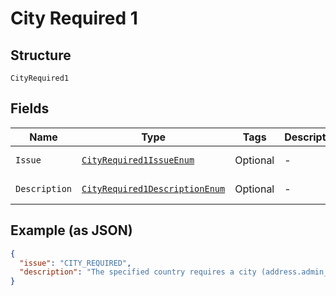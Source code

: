 
# City Required 1

## Structure

`CityRequired1`

## Fields

| Name | Type | Tags | Description | Getter | Setter |
|  --- | --- | --- | --- | --- | --- |
| `Issue` | [`CityRequired1IssueEnum`](../../doc/models/city-required-1-issue-enum.md) | Optional | - | CityRequired1IssueEnum getIssue() | setIssue(CityRequired1IssueEnum issue) |
| `Description` | [`CityRequired1DescriptionEnum`](../../doc/models/city-required-1-description-enum.md) | Optional | - | CityRequired1DescriptionEnum getDescription() | setDescription(CityRequired1DescriptionEnum description) |

## Example (as JSON)

```json
{
  "issue": "CITY_REQUIRED",
  "description": "The specified country requires a city (address.admin_area_2)."
}
```

